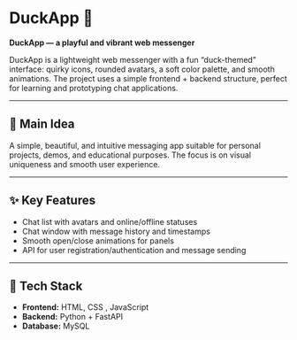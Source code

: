 # DuckApp 🦆

<p><strong>DuckApp — a playful and vibrant web messenger</strong></p>

<p>
  DuckApp is a lightweight web messenger with a fun “duck-themed” interface:
  quirky icons, rounded avatars, a soft color palette, and smooth animations.
  The project uses a simple frontend + backend structure, perfect for learning
  and prototyping chat applications.
</p>

<hr>

<h2>🎯 Main Idea</h2>
<p>
  A simple, beautiful, and intuitive messaging app suitable for personal
  projects, demos, and educational purposes. The focus is on visual uniqueness
  and smooth user experience.
</p>

<hr>

<h2>✨ Key Features</h2>
<ul>
  <li>Chat list with avatars and online/offline statuses</li>
  <li>Chat window with message history and timestamps</li>
  <li>Smooth open/close animations for panels</li>
  <li>API for user registration/authentication and message sending</li>
</ul>

<hr>

<h2>🧭 Tech Stack</h2>
<ul>
  <li><strong>Frontend:</strong> HTML, CSS , JavaScript</li>
  <li><strong>Backend:</strong> Python + FastAPI</li>
  <li><strong>Database:</strong> MySQL</li>
</ul>
